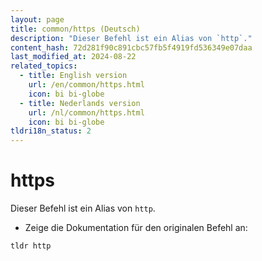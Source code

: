 ```yaml
---
layout: page
title: common/https (Deutsch)
description: "Dieser Befehl ist ein Alias von `http`."
content_hash: 72d281f90c891cbc57fb5f4919fd536349e07daa
last_modified_at: 2024-08-22
related_topics:
  - title: English version
    url: /en/common/https.html
    icon: bi bi-globe
  - title: Nederlands version
    url: /nl/common/https.html
    icon: bi bi-globe
tldri18n_status: 2
---
```

# https

Dieser Befehl ist ein Alias von `http`.

- Zeige die Dokumentation für den originalen Befehl an:

`tldr http`
